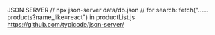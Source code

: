 JSON SERVER
// npx json-server data/db.json
// for search: fetch("...... products?name_like=react") in productList.js
https://github.com/typicode/json-server/
